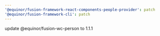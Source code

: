 ```yaml
---
'@equinor/fusion-framework-react-components-people-provider': patch
'@equinor/fusion-framework-cli': patch
---
```


update @equinor/fusion-wc-person to 1.1.1
